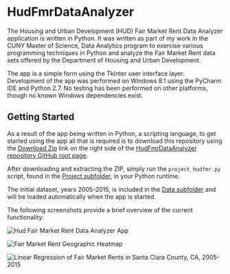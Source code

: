 # HudFmrDataAnalyzer


The Housing and Urban Development (HUD) Fair Market Rent Data Analyzer application is written in Python. It was written as
part of my work in the CUNY Master of Science, Data Analytics program to exercise various programming techniques in
Python and analyze the Fair Market Rent data sets offered by the Department of Housing and Urban Development.

The app is a simple form using the TkInter user interface layer. Development of the app was performed on Windows 8.1
using the PyCharm IDE and Python 2.7. No testing has been performed on other platforms, though no known Windows dependencies exist.

## Getting Started

As a result of the app being written in Python, a scripting language, to get started using the app all that is
required is to download this repository using the [Download Zip](https://github.com/dwdii/HudFmrDataAnalyzer/archive/master.zip)
link on the right side of the [HudFmrDataAnalyzer repository GitHub root page](https://github.com/dwdii/HudFmrDataAnalyzer).

After downloading and extracting the ZIP, simply run the `project_hudfmr.py` script, found in the
[Project subfolder](https://github.com/dwdii/HudFmrDataAnalyzer/tree/master/Project), in your Python runtime.

The initial dataset, years 2005-2015, is included in the
[Data subfolder](https://github.com/dwdii/HudFmrDataAnalyzer/tree/master/Project/Data) and will be loaded automatically
when the app is started. 

The following screenshots provide a brief overview of the current functionality:

![Hud Fair Market Rent Data Analyzer App](https://github.com/dwdii/HudFmrDataAnalyzer/raw/master/Docs/img/HudFmrDataAnalyzerApp.png)

![Fair Market Rent Geographic Heatmap](https://github.com/dwdii/HudFmrDataAnalyzer/raw/master/Docs/img/Heatmap-US-fmr-3bd-2015.png)

![Linear Regression of Fair Market Rents in Santa Clara County, CA, 2005-2015](https://github.com/dwdii/HudFmrDataAnalyzer/raw/master/Docs/img/LinReg-SantaClaraCA-3bd.png)